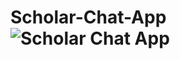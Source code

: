 # Scholar-Chat-App![Scholar Chat App](https://user-images.githubusercontent.com/89717401/158031509-4f42bba7-e4ab-4ba0-b2fe-07c088367952.jpg)
